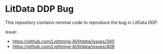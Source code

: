 # LitData DDP Bug

This repository contains minimal code to reproduce the bug in LitData DDP.

issue:
- https://github.com/Lightning-AI/litdata/issues/340
- https://github.com/Lightning-AI/litdata/issues/408
